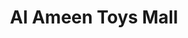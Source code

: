 ---
title: "Al Ameen Toys Mall"
url: /pattarnadakkavu-mele-angadi/al-ameen-toys-mall/
shop: toys
---
